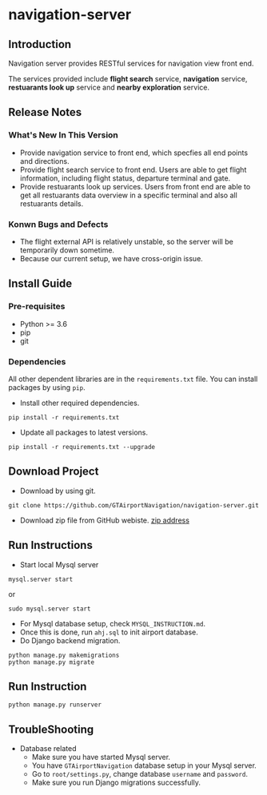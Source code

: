 # navigation-server

## Introduction
Navigation server provides RESTful services for navigation view front end. 

The services provided include <b>flight search</b> service, <b>navigation</b> service, <b>restuarants look up</b> service and <b>nearby exploration</b> service. 

## Release Notes
### What's New In This Version
* Provide navigation service to front end, which specfies all end points and directions.
* Provide flight search service to front end. Users are able to get flight information, including flight status, departure terminal and gate. 
* Provide restuarants look up services. Users from front end are able to get all restuarants data overview in a specific terminal and also all restuarants details. 

### Konwn Bugs and Defects
* The flight external API is relatively unstable, so the server will be temporarily down sometime. 
* Because our current setup, we have cross-origin issue. 

## Install Guide
### Pre-requisites

* Python >= 3.6
* pip 
* git

### Dependencies
All other dependent libraries are in the `requirements.txt` file. You can install packages by using `pip`.

* Install other required dependencies.

```
pip install -r requirements.txt
```

* Update all packages to latest versions.

```
pip install -r requirements.txt --upgrade
```

## Download Project
* Download by using git.

```
git clone https://github.com/GTAirportNavigation/navigation-server.git
```

* Download zip file from GitHub webiste. [zip address](https://github.com/GTAirportNavigation/navigation-server)

## Run Instructions
* Start local Mysql server

```
mysql.server start
```
or

```
sudo mysql.server start
```

* For Mysql database setup, check `MYSQL_INSTRUCTION.md`.
* Once this is done, run `ahj.sql` to init airport database.
* Do Django backend migration.

```
python manage.py makemigrations
python manage.py migrate
```

## Run Instruction

```
python manage.py runserver
```

## TroubleShooting
* Database related
	* Make sure you have started Mysql server.
	* You have `GTAirportNavigation` database setup in your Mysql server.
	* Go to `root/settings.py`, change database `username` and `password`.
	* Make sure you run Django migrations successfully.
